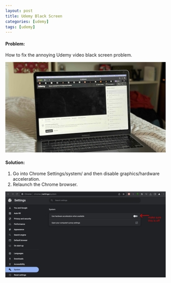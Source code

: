 ```yaml
---
layout: post
title: Udemy Black Screen
categories: [udemy]
tags: [udemy]
---
```


#### Problem:
How to fix the annoying Udemy video black screen problem.

![Problem Image](/assets/img/miscellaneous/udemy-black-screen-problem.png)

#### Solution:

1. Go into Chrome Settings/system/ and then disable graphics/hardware acceleration.
2. Relaunch the Chrome browser.

![Solution Image](/assets/img/miscellaneous/udemy-black-screen-solution.png)
